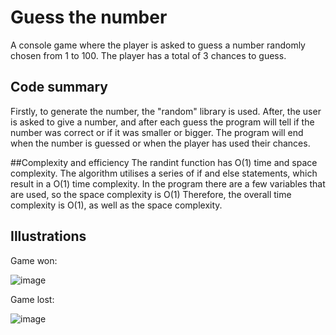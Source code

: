 # Guess the number

A console game where the player is asked to guess a number randomly chosen from 1 to 100. The player has a total of 3 chances to guess.

## Code summary

Firstly, to generate the number, the "random" library is used. After, the user is asked to give a number, and after each guess the program will tell if the number was correct or if it was smaller or bigger. The program will end when the number is guessed or when the player has used their chances.

##Complexity and efficiency
The randint function has O(1) time and space complexity.
The algorithm utilises a series of if and else statements, which result in a O(1) time complexity.
In the program there are a few variables that are used, so the space complexity is O(1)
Therefore, the overall time complexity is O(1), as well as the space complexity.

## Illustrations

Game won:

![image](https://raw.githubusercontent.com/Rares8921/Projects/master/2019/Python/Guess%20the%20number/gamelost.jpg?token=GHSAT0AAAAAACHZJ2SSPFRL7EBDVDLP6TOEZIMF6IQ)

Game lost:

![image](https://raw.githubusercontent.com/Rares8921/Projects/master/2019/Python/Guess%20the%20number/gamelost.jpg?token=GHSAT0AAAAAACHZJ2SSPFRL7EBDVDLP6TOEZIMF6IQ)
